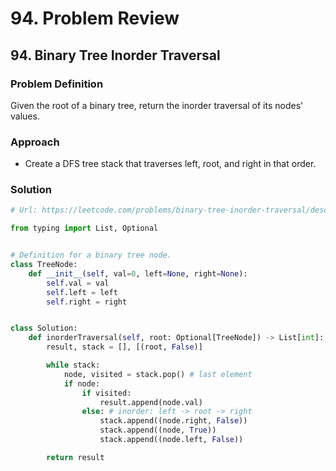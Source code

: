 # 94. Problem Review

## 94. Binary Tree Inorder Traversal

### Problem Definition
Given the root of a binary tree, return the inorder traversal of its nodes' values.

### Approach
- Create a DFS tree stack that traverses left, root, and right in that order.

### Solution

```python
# Url: https://leetcode.com/problems/binary-tree-inorder-traversal/description/

from typing import List, Optional


# Definition for a binary tree node.
class TreeNode:
    def __init__(self, val=0, left=None, right=None):
        self.val = val
        self.left = left
        self.right = right


class Solution:
    def inorderTraversal(self, root: Optional[TreeNode]) -> List[int]:
        result, stack = [], [(root, False)]

        while stack:
            node, visited = stack.pop() # last element
            if node:
                if visited:
                    result.append(node.val)
                else: # inorder: left -> root -> right
                    stack.append((node.right, False))
                    stack.append((node, True))
                    stack.append((node.left, False))

        return result
```